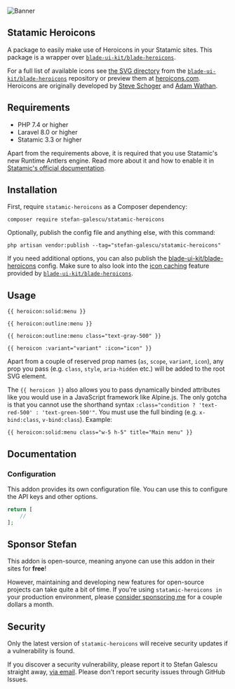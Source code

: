 <!-- statamic:hide -->

![Banner](banner.png)

## Statamic Heroicons

<!-- /statamic:hide -->

A package to easily make use of Heroicons in your Statamic sites. This package is a wrapper over [`blade-ui-kit/blade-heroicons`](https://github.com/blade-ui-kit/blade-heroicons).

For a full list of available icons see [the SVG directory](https://github.com/blade-ui-kit/blade-heroicons/tree/main/resources/svg) from the [`blade-ui-kit/blade-heroicons`](https://github.com/blade-ui-kit/blade-heroicons) repository or preview them at [heroicons.com](https://heroicons.com/). Heroicons are originally developed by [Steve Schoger](https://twitter.com/steveschoger) and [Adam Wathan](https://twitter.com/adamwathan).

## Requirements

- PHP 7.4 or higher
- Laravel 8.0 or higher
- Statamic 3.3 or higher

Apart from the requirements above, it is required that you use Statamic's new Runtime Antlers engine. Read more about it and how to enable it in [Statamic's official documentation](https://statamic.dev/new-antlers-parser#about).

## Installation

First, require `statamic-heroicons` as a Composer dependency:

```
composer require stefan-galescu/statamic-heroicons
```

Optionally, publish the config file and anything else, with this command:

```
php artisan vendor:publish --tag="stefan-galescu/statamic-heroicons"
```

If you need additional options, you can also publish the [blade-ui-kit/blade-heroicons](https://github.com/blade-ui-kit/blade-heroicons) config. Make sure to also look into the [icon caching](https://github.com/blade-ui-kit/blade-icons#caching) feature provided by [`blade-ui-kit/blade-heroicons`](https://github.com/blade-ui-kit/blade-heroicons).

## Usage

```antlers
{{ heroicon:solid:menu }}

{{ heroicon:outline:menu }}

{{ heroicon:outline:menu class="text-gray-500" }}

{{ heroicon :variant="variant" :icon="icon" }}
```

Apart from a couple of reserved prop names (`as`, `scope`, `variant`, `icon`), any prop you pass (e.g. `class`, `style`, `aria-hidden` etc.) will be added to the root SVG element.

The `{{ heroicon }}` also allows you to pass dynamically binded attributes like you would use in a JavaScript framework like Alpine.js. The only gotcha is that you cannot use the shorthand syntax `:class="condition ? 'text-red-500' : 'text-green-500'"`. You must use the full binding (e.g. `x-bind:class`, `v-bind:class`). Example:

```antlers
{{ heroicon:solid:menu class="w-5 h-5" title="Main menu" }}
```

## Documentation

### Configuration

This addon provides its own configuration file. You can use this to configure the API keys and other options.

```php
return [
    //
];
```

## Sponsor Stefan

This addon is open-source, meaning anyone can use this addon in their sites for **free**!

However, maintaining and developing new features for open-source projects can take quite a bit of time. If you're using `statamic-heroicons in` your production environment, please [consider sponsoring me](https://github.com/sponsors/stefan-galescu) for a couple dollars a month.

## Security

Only the latest version of `statamic-heroicons` will receive security updates if a vulnerability is found.

If you discover a security vulnerability, please report it to Stefan Galescu straight away, [via email](mailto:stefan.galescu@gmail.com). Please don't report security issues through GitHub Issues.
